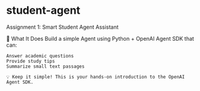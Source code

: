 # student-agent

Assignment 1: Smart Student Agent Assistant

🧠 What It Does
Build a simple Agent using Python + OpenAI Agent SDK that can:

    Answer academic questions
    Provide study tips
    Summarize small text passages

    💡 Keep it simple! This is your hands-on introduction to the OpenAI Agent SDK.
